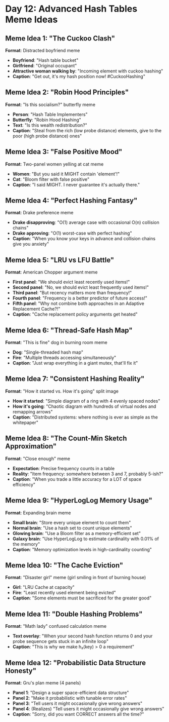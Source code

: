 # Day 12: Advanced Hash Tables Meme Ideas

## Meme Idea 1: "The Cuckoo Clash"

**Format**: Distracted boyfriend meme

- **Boyfriend**: "Hash table bucket"
- **Girlfriend**: "Original occupant"
- **Attractive woman walking by**: "Incoming element with cuckoo hashing"
- **Caption**: "Get out, it's my hash position now! #CuckooHashing"

## Meme Idea 2: "Robin Hood Principles"

**Format**: "Is this socialism?" butterfly meme

- **Person**: "Hash Table Implementers"
- **Butterfly**: "Robin Hood Hashing"
- **Text**: "Is this wealth redistribution?"
- **Caption**: "Steal from the rich (low probe distance) elements, give to the poor (high probe distance) ones"

## Meme Idea 3: "False Positive Mood"

**Format**: Two-panel women yelling at cat meme

- **Women**: "But you said it MIGHT contain 'element'!"
- **Cat**: "Bloom filter with false positive"
- **Caption**: "I said MIGHT. I never guarantee it's actually there."

## Meme Idea 4: "Perfect Hashing Fantasy"

**Format**: Drake preference meme

- **Drake disapproving**: "O(1) average case with occasional O(n) collision chains"
- **Drake approving**: "O(1) worst-case with perfect hashing"
- **Caption**: "When you know your keys in advance and collision chains give you anxiety"

## Meme Idea 5: "LRU vs LFU Battle"

**Format**: American Chopper argument meme

- **First panel**: "We should evict least recently used items!"
- **Second panel**: "No, we should evict least frequently used items!"
- **Third panel**: "But recency matters more than frequency!"
- **Fourth panel**: "Frequency is a better predictor of future access!"
- **Fifth panel**: "Why not combine both approaches in an Adaptive Replacement Cache?!"
- **Caption**: "Cache replacement policy arguments get heated"

## Meme Idea 6: "Thread-Safe Hash Map"

**Format**: "This is fine" dog in burning room meme

- **Dog**: "Single-threaded hash map"
- **Fire**: "Multiple threads accessing simultaneously"
- **Caption**: "Just wrap everything in a giant mutex, that'll fix it"

## Meme Idea 7: "Consistent Hashing Reality"

**Format**: "How it started vs. How it's going" split image

- **How it started**: "Simple diagram of a ring with 4 evenly spaced nodes"
- **How it's going**: "Chaotic diagram with hundreds of virtual nodes and remapping arrows"
- **Caption**: "Distributed systems: where nothing is ever as simple as the whitepaper"

## Meme Idea 8: "The Count-Min Sketch Approximation"

**Format**: "Close enough" meme

- **Expectation**: Precise frequency counts in a table
- **Reality**: "Item frequency: somewhere between 3 and 7, probably 5-ish?"
- **Caption**: "When you trade a little accuracy for a LOT of space efficiency"

## Meme Idea 9: "HyperLogLog Memory Usage"

**Format**: Expanding brain meme

- **Small brain**: "Store every unique element to count them"
- **Normal brain**: "Use a hash set to count unique elements"
- **Glowing brain**: "Use a Bloom filter as a memory-efficient set"
- **Galaxy brain**: "Use HyperLogLog to estimate cardinality with 0.01% of the memory"
- **Caption**: "Memory optimization levels in high-cardinality counting"

## Meme Idea 10: "The Cache Eviction"

**Format**: "Disaster girl" meme (girl smiling in front of burning house)

- **Girl**: "LRU Cache at capacity"
- **Fire**: "Least recently used element being evicted"
- **Caption**: "Some elements must be sacrificed for the greater good"

## Meme Idea 11: "Double Hashing Problems"

**Format**: "Math lady" confused calculation meme

- **Text overlay**: "When your second hash function returns 0 and your probe sequence gets stuck in an infinite loop"
- **Caption**: "This is why we make h₂(key) > 0 a requirement"

## Meme Idea 12: "Probabilistic Data Structure Honesty"

**Format**: Gru's plan meme (4 panels)

- **Panel 1**: "Design a super space-efficient data structure"
- **Panel 2**: "Make it probabilistic with tunable error rates"
- **Panel 3**: "Tell users it might occasionally give wrong answers"
- **Panel 4**: (Realizes) "Tell users it might occasionally give wrong answers"
- **Caption**: "Sorry, did you want CORRECT answers all the time?"
